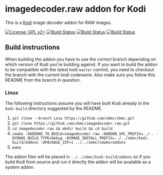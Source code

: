 # imagedecoder.raw addon for Kodi

This is a [Kodi](https://kodi.tv) image decoder addon for RAW images.

[![License: GPL v2+](https://img.shields.io/badge/License-GPL%20v2+-blue.svg)](LICENSE.md)
[![Build Status](https://travis-ci.org/xbmc/imagedecoder.raw.svg?branch=Leia)](https://travis-ci.org/xbmc/imagedecoder.raw/branches)
[![Build Status](https://dev.azure.com/teamkodi/binary-addons/_apis/build/status/xbmc.imagedecoder.raw?branchName=Leia)](https://dev.azure.com/teamkodi/binary-addons/_build/latest?definitionId=28&branchName=Leia)
[![Build Status](https://jenkins.kodi.tv/view/Addons/job/xbmc/job/imagedecoder.raw/job/Leia/badge/icon)](https://jenkins.kodi.tv/blue/organizations/jenkins/xbmc%2Fimagedecoder.raw/branches/)

## Build instructions

When building the addon you have to use the correct branch depending on which version of Kodi you're building against.
If you want to build the addon to be compatible with the latest kodi `master` commit, you need to checkout the branch with the current kodi codename.
Also make sure you follow this README from the branch in question.

### Linux

The following instructions assume you will have built Kodi already in the `kodi-build` directory 
suggested by the README.

1. `git clone --branch Leia https://github.com/xbmc/xbmc.git`
2. `git clone https://github.com/xbmc/imagedecoder.raw.git`
3. `cd imagedecoder.raw && mkdir build && cd build`
4. `cmake -DADDONS_TO_BUILD=imagedecoder.raw -DADDON_SRC_PREFIX=../.. -DCMAKE_BUILD_TYPE=Debug -DCMAKE_INSTALL_PREFIX=../../xbmc/kodi-build/addons -DPACKAGE_ZIP=1 ../../xbmc/cmake/addons`
5. `make`

The addon files will be placed in `../../xbmc/kodi-build/addons` so if you build Kodi from source and run it directly 
the addon will be available as a system addon.
